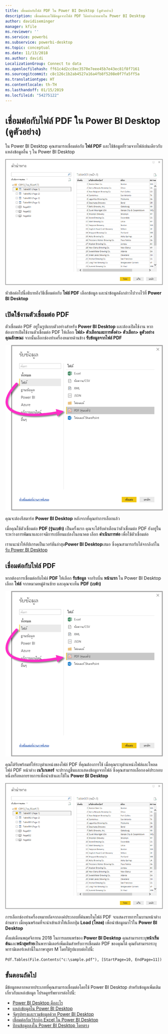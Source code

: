 ```yaml
---
title: เชื่อมต่อกับไฟล์ PDF ใน Power BI Desktop (ดูตัวอย่าง)
description: เชื่อมต่อและใช้ข้อมูลจากไฟล์ PDF ได้อย่างง่ายดายใน Power BI Desktop
author: davidiseminger
manager: kfile
ms.reviewer: ''
ms.service: powerbi
ms.subservice: powerbi-desktop
ms.topic: conceptual
ms.date: 11/13/2018
ms.author: davidi
LocalizationGroup: Connect to data
ms.openlocfilehash: ff61c4d2cc8ec3570e7eee45b7e43ec81f8f7161
ms.sourcegitcommit: c8c126c1b2ab4527a16a4fb8f5208e0f7fa5ff5a
ms.translationtype: HT
ms.contentlocale: th-TH
ms.lasthandoff: 01/15/2019
ms.locfileid: "54275122"
---
```

# <a name="connect-to-a-pdf-file-in-power-bi-desktop-preview"></a>เชื่อมต่อกับไฟล์ PDF ใน Power BI Desktop (ดูตัวอย่าง)
ใน Power BI Desktop คุณสามารถเชื่อมต่อกับ **ไฟล์ PDF** และใช้ข้อมูลที่รวมจากไฟล์เช่นเดียวกับแหล่งข้อมูลอื่น ๆ ใน Power BI Desktop

![เชื่อมต่อกับข้อมูลในไฟล์ PDF](media/desktop-connect-pdf/connect-pdf_04.png)

หัวข้อต่อไปนี้อธิบายถึงวิธีเชื่อมต่อกับ **ไฟล์ PDF** เลือกข้อมูล และนำข้อมูลดังกล่าวไปวางไว้ที่ **Power BI Desktop**

## <a name="enable-the-pdf-connector"></a>เปิดใช้งานตัวเชื่อมต่อ PDF
ตัวเชื่อมต่อ PDF อยู่ในรูปแบบตัวอย่างสำหรับ **Power BI Desktop** และต้องเปิดใช้งาน หากต้องการเปิดใช้งานตัวเชื่อมต่อ PDF ให้เลือก **ไฟล์> ตัวเลือกและการตั้งค่า> ตัวเลือก> ดูตัวอย่างคุณลักษณะ** จากนั้นเลือกช่องทำเครื่องหมายด้านข้าง **รับข้อมูลจากไฟล์ PDF**  

![เปิดใช้งานตัวเชื่อมต่อ PDF จาก ตัวเลือก> ดูตัวอย่างคุณลักษณะ](media/desktop-connect-pdf/connect-pdf_01.png)

คุณจะต้องรีสตาร์ท **Power BI Desktop** หลังจากที่คุณทำการเลือกแล้ว

เมื่อคุณใช้ตัวเชื่อมต่อ **PDF (รุ่นเบต้า)** เป็นครั้งแรก คุณจะได้รับคำเตือนว่าตัวเชื่อมต่อ PDF ยังอยู่ในระหว่างการพัฒนาและอาจมีการเปลี่ยนแปลงในอนาคต เลือก **ดำเนินการต่อ** เพื่อใช้ตัวเชื่อมต่อ

เราแนะนำให้อัปเกรดเป็นเวอร์ชันล่าสุด**Power BI Desktop**เสมอ ซึ่งคุณสามารถรับได้จากลิงก์ใน[รับ Power BI Desktop](desktop-get-the-desktop.md) 

## <a name="connect-to-a-pdf-file"></a>เชื่อมต่อกับไฟล์ PDF
หากต้องการเชื่อมต่อกับไฟล์ **PDF** ให้เลือก **รับข้อมูล** จากริบบิ้น **หน้าแรก** ใน Power BI Desktop เลือก **ไฟล์** จากหมวดหมู่ด้านซ้าย และคุณจะเห็น **PDF (เบต้า)**

![เลือก PDF จาก Get Data(รับข้อมูล)](media/desktop-connect-pdf/connect-pdf_01.png)

คุณได้รับพร้อมท์ให้ระบุตำแหน่งของไฟล์ PDF ที่คุณต้องการใช้ เมื่อคุณระบุตำแหน่งไฟล์และโหลดไฟล์ PDF หน้าต่าง **เนวิเกเตอร์** จะปรากฏขึ้นและแสดงข้อมูลจากไฟล์ ซึ่งคุณสามารถเลือกองค์ประกอบหนึ่งหรือหลายรายการเพื่อนำเข้าและใช้ใน **Power BI Desktop**

![เชื่อมต่อกับข้อมูลในไฟล์ PDF](media/desktop-connect-pdf/connect-pdf_04.png)

การเลือกช่องทำเครื่องหมายถัดจากองค์ประกอบที่ค้นพบในไฟล์ PDF จะแสดงรายการในบานหน้าต่างด้านขวา เมื่อคุณพร้อมที่จะนำเข้าแล้วให้เลือกปุ่ม **Load (โหลด)** เพื่อนำข้อมูลมาไว้ใน **Power BI Desktop**

ตั้งแต่เดือนพฤศจิกายน 2018 ในการเผยแพร่ของ **Power BI Desktop** คุณสามารถระบุ**หน้าเริ่มต้น**และ**หน้าสุดท้าย**เป็นพารามิเตอร์เพิ่มเติมสำหรับการเชื่อมต่อ PDF ของคุณได้ คุณยังสามารถระบุพารามิเตอร์เหล่านี้ในภาษาสูตร M โดยใช้รูปแบบต่อไปนี้:

`Pdf.Tables(File.Contents("c:\sample.pdf"), [StartPage=10, EndPage=11])`


## <a name="next-steps"></a>ขั้นตอนถัดไป
มีข้อมูลหลากหลายประเภทที่คุณสามารถเชื่อมต่อโดยใช้ Power BI Desktop สำหรับข้อมูลเพิ่มเติมเกี่ยวกับแหล่งข้อมูล โปรดดูทรัพยากรต่อไปนี้:

* [Power BI Desktop คืออะไร](desktop-what-is-desktop.md)
* [แหล่งข้อมูลใน Power BI Desktop](desktop-data-sources.md)
* [จัดรูปทรงและรวมข้อมูลด้วย Power BI Desktop](desktop-shape-and-combine-data.md)
* [เชื่อมต่อกับเวิร์กบุ๊ก Excel ใน Power BI Desktop](desktop-connect-excel.md)   
* [ป้อนข้อมูลลงใน Power BI Desktop โดยตรง](desktop-enter-data-directly-into-desktop.md)   

